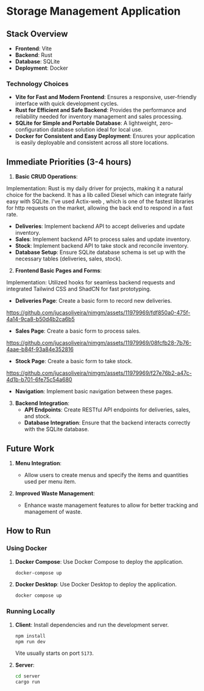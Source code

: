 # Storage Management Application

## Stack Overview

- **Frontend**: Vite
- **Backend**: Rust
- **Database**: SQLite
- **Deployment**: Docker

### Technology Choices

- **Vite for Fast and Modern Frontend**: Ensures a responsive, user-friendly interface with quick development cycles.
- **Rust for Efficient and Safe Backend**: Provides the performance and reliability needed for inventory management and sales processing.
- **SQLite for Simple and Portable Database**: A lightweight, zero-configuration database solution ideal for local use.
- **Docker for Consistent and Easy Deployment**: Ensures your application is easily deployable and consistent across all store locations.

## Immediate Priorities (3-4 hours)

1. **Basic CRUD Operations**:

Implementation: Rust is my daily driver for projects, making it a natural choice for the backend. It has a lib called Diesel which can integrate fairly easy with SQLite. I've used Actix-web , which is one of the fastest libraries for http requests on the market, allowing the back end to respond in a fast rate.

   - **Deliveries**: Implement backend API to accept deliveries and update inventory.
   - **Sales**: Implement backend API to process sales and update inventory.
   - **Stock**: Implement backend API to take stock and reconcile inventory.
   - **Database Setup**: Ensure SQLite database schema is set up with the necessary tables (deliveries, sales, stock).

2. **Frontend Basic Pages and Forms**:

Implementation: Utilized hooks for seamless backend requests and integrated Tailwind CSS and ShadCN for fast prototyping.

   - **Deliveries Page**: Create a basic form to record new deliveries.

https://github.com/jucasoliveira/nimgm/assets/11979969/fdf850a0-475f-4a14-9ca8-b50d4b2ca6b5
   - **Sales Page**: Create a basic form to process sales.

https://github.com/jucasoliveira/nimgm/assets/11979969/08fcfb28-7b76-4aae-b84f-93a84e352816


   - **Stock Page**: Create a basic form to take stock.

https://github.com/jucasoliveira/nimgm/assets/11979969/f27e76b2-a47c-4d1b-b701-6fe75c54a680


   - **Navigation**: Implement basic navigation between these pages.

3. **Backend Integration**:
   - **API Endpoints**: Create RESTful API endpoints for deliveries, sales, and stock.
   - **Database Integration**: Ensure that the backend interacts correctly with the SQLite database.

## Future Work

1. **Menu Integration**:

   - Allow users to create menus and specify the items and quantities used per menu item.

2. **Improved Waste Management**:
   - Enhance waste management features to allow for better tracking and management of waste.

## How to Run

### Using Docker

1. **Docker Compose**: Use Docker Compose to deploy the application.

   ```bash
   docker-compose up
   ```

2. **Docker Desktop**: Use Docker Desktop to deploy the application.
   ```bash
   docker compose up
   ```

### Running Locally

1. **Client**: Install dependencies and run the development server.

   ```bash
   npm install
   npm run dev
   ```

   Vite usually starts on port `5173`.

2. **Server**:
   ```bash
   cd server
   cargo run
   ```
